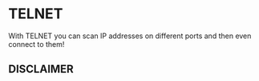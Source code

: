 # TELNET
With TELNET you can scan IP addresses on different ports and then even connect to them!

## DISCLAIMER
